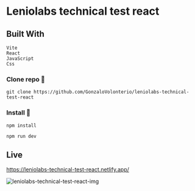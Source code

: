 # Leniolabs technical test react

## Built With
 ```
Vite
React
JavaScript
Css

```

### Clone repo 🔧

```
git clone https://github.com/GonzaloVolonterio/leniolabs-technical-test-react
```

### Install 🔧

```
npm install
```

```
npm run dev
```

## Live

https://leniolabs-technical-test-react.netlify.app/

![leniolabs-technical-test-react-img](https://github.com/GonzaloVolonterio/leniolabs-technical-test-react/assets/64506662/cb98a26d-678a-4424-b9ea-d41bfabf9830)


